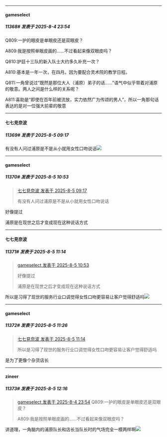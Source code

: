 ﻿
*****

####  gameselect  
##### 11368#       发表于 2025-8-4 23:54

Q809:一护的眼皮是单眼皮还是双眼皮？

A809:我是按照单眼皮画的……不过看起来像双眼皮吗？

Q810:护廷十三队的新入队士大约多久补充一次？

A810:基本是一年一次，在四月。因为要配合灵术院的教学日程。

Q811:一角曾说过“既然是那位大人（浦原）弟子的话……”语气中似乎带着对浦原的敬意。两人之间是什么样的关系呢？

A811:喜助是“即使在百年前被流放，实力依然广为传颂的男人”，所以一角那句话表达的是对一位强大前辈的敬意


*****

####  七七見奈波  
##### 11369#       发表于 2025-8-5 09:17

有没有人问过浦原是不是从小就用女性口吻说话<img src="https://static.stage1st.com/image/smiley/face2017/034.png" referrerpolicy="no-referrer">


*****

####  gameselect  
##### 11370#       发表于 2025-8-5 10:53

<blockquote><a href="httphttps://stage1st.com/2b/forum.php?mod=redirect&amp;goto=findpost&amp;pid=68217146&amp;ptid=2035792" target="_blank">七七見奈波 发表于 2025-8-5 09:17</a>

有没有人问过浦原是不是从小就用女性口吻说话</blockquote>
好像提过

浦原是在现世之后才变成现在这种说话方式


*****

####  七七見奈波  
##### 11371#       发表于 2025-8-5 11:14

<blockquote><a href="httphttps://stage1st.com/2b/forum.php?mod=redirect&amp;goto=findpost&amp;pid=68217715&amp;ptid=2035792" target="_blank">gameselect 发表于 2025-8-5 10:53</a>

好像提过

浦原是在现世之后才变成现在这种说话方式</blockquote>
所以是习得了现世的服务行业口调觉得女性口吻更容易让客户觉得舒适吗<img src="https://static.stage1st.com/image/smiley/face2017/040.png" referrerpolicy="no-referrer">


*****

####  gameselect  
##### 11372#       发表于 2025-8-5 11:26

<blockquote><a href="httphttps://stage1st.com/2b/forum.php?mod=redirect&amp;goto=findpost&amp;pid=68217844&amp;ptid=2035792" target="_blank">七七見奈波 发表于 2025-8-5 11:14</a>

所以是习得了现世的服务行业口调觉得女性口吻更容易让客户觉得舒适吗</blockquote>
是为了更像个杂货店长


*****

####  zineer  
##### 11373#       发表于 2025-8-5 12:16

<blockquote><a href="httphttps://stage1st.com/2b/forum.php?mod=redirect&amp;goto=findpost&amp;pid=68216294&amp;ptid=2035792" target="_blank">gameselect 发表于 2025-8-4 23:54</a>
Q809:一护的眼皮是单眼皮还是双眼皮？

A809:我是按照单眼皮画的……不过看起来像双眼皮吗？</blockquote>
讲道理，一角脑内的浦原队长和店长当队长时的气场完全一模两样啊<img src="https://static.stage1st.com/image/smiley/face2017/068.png" referrerpolicy="no-referrer">

